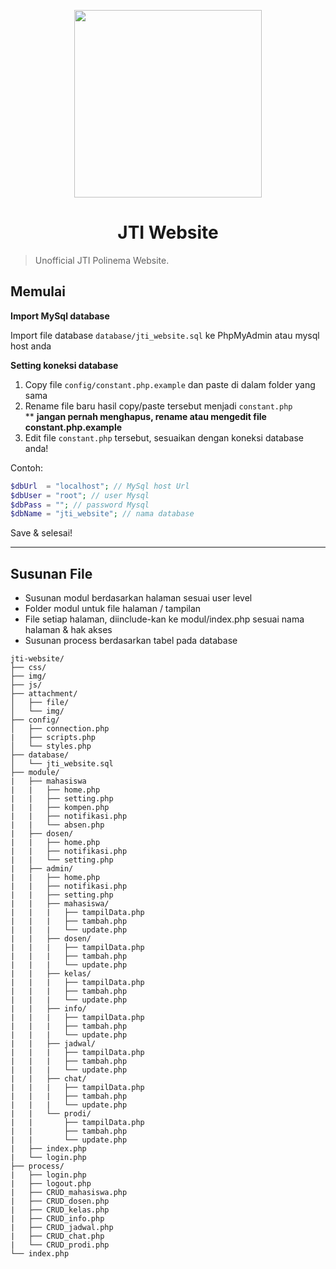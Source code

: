 <p align="center">
<img src="https://scontent.cdninstagram.com/vp/7772100e85b151d3df5ce2d9f15c2931/5D238A4B/t51.2885-19/50058445_759711274410450_2451852720248717312_n.jpg?_nc_ht=scontent-mia3-2.cdninstagram.com" width="300">
</p>

<h1 align="center"> JTI Website</h1>

> Unofficial JTI Polinema Website.

## Memulai

**Import MySql database**

Import file database `database/jti_website.sql` ke PhpMyAdmin atau mysql host anda

**Setting koneksi database**

1. Copy file `config/constant.php.example` dan paste di dalam folder yang sama
2. Rename file baru hasil copy/paste tersebut menjadi `constant.php` <br> \*\* **jangan pernah menghapus, rename atau mengedit file constant.php.example**
3. Edit file `constant.php` tersebut, sesuaikan dengan koneksi database anda!

Contoh:

```php
$dbUrl  = "localhost"; // MySql host Url
$dbUser = "root"; // user Mysql
$dbPass = ""; // password Mysql
$dbName = "jti_website"; // nama database
```

Save & selesai!

<hr>

## Susunan File

- Susunan modul berdasarkan halaman sesuai user level
- Folder modul untuk file halaman / tampilan
- File setiap halaman, diinclude-kan ke modul/index.php sesuai nama halaman & hak akses
- Susunan process berdasarkan tabel pada database

```
jti-website/
├── css/
├── img/
├── js/
├── attachment/
│   ├── file/
│   └── img/
├── config/
│   ├── connection.php
|   ├── scripts.php
│   └── styles.php
├── database/
│   └── jti_website.sql
├── module/
|   ├── mahasiswa
|   |   ├── home.php
|   |   ├── setting.php
|   |   ├── kompen.php
|   |   ├── notifikasi.php
|   |   └── absen.php
|   ├── dosen/
|   |   ├── home.php
|   |   ├── notifikasi.php
|   |   └── setting.php
|   ├── admin/
|   |   ├── home.php
|   |   ├── notifikasi.php
|   |   ├── setting.php
|   |   ├── mahasiswa/
|   |   |   ├── tampilData.php
|   |   |   ├── tambah.php
|   |   |   └── update.php
|   |   ├── dosen/
|   |   |   ├── tampilData.php
|   |   |   ├── tambah.php
|   |   |   └── update.php
|   |   ├── kelas/
|   |   |   ├── tampilData.php
|   |   |   ├── tambah.php
|   |   |   └── update.php
|   |   ├── info/
|   |   |   ├── tampilData.php
|   |   |   ├── tambah.php
|   |   |   └── update.php
|   |   ├── jadwal/
|   |   |   ├── tampilData.php
|   |   |   ├── tambah.php
|   |   |   └── update.php
|   |   ├── chat/
|   |   |   ├── tampilData.php
|   |   |   ├── tambah.php
|   |   |   └── update.php
|   |   └── prodi/
|   |       ├── tampilData.php
|   |       ├── tambah.php
|   |       └── update.php
|   ├── index.php
|   └── login.php
├── process/
|   ├── login.php
|   ├── logout.php
|   ├── CRUD_mahasiswa.php
|   ├── CRUD_dosen.php
|   ├── CRUD_kelas.php
|   ├── CRUD_info.php
|   ├── CRUD_jadwal.php
|   ├── CRUD_chat.php
|   └── CRUD_prodi.php
└── index.php
```

